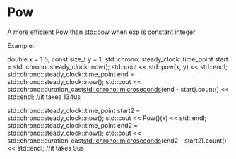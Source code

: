 # Pow
A more efficient Pow than std::pow when exp is constant integer

Example:

  double x = 1.5;
  const size_t y = 1;
  std::chrono::steady_clock::time_point start = std::chrono::steady_clock::now();
  std::cout << std::pow(x, y) << std::endl;
  std::chrono::steady_clock::time_point end = std::chrono::steady_clock::now();
  std::cout << std::chrono::duration_cast<std::chrono::microseconds>(end - start).count() << std::endl; //it takes 134us

  std::chrono::steady_clock::time_point start2 = std::chrono::steady_clock::now();
  std::cout << Pow<y>()(x) << std::endl;
  std::chrono::steady_clock::time_point end2 = std::chrono::steady_clock::now();
  std::cout << std::chrono::duration_cast<std::chrono::microseconds>(end2 - start2).count() << std::endl; //it takes 9us

